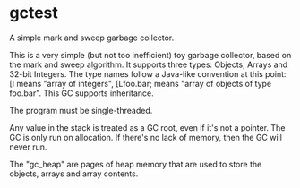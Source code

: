 gctest
======

A simple mark and sweep garbage collector.

This is a very simple (but not too inefficient) toy garbage collector, based on the mark and sweep algorithm.
It supports three types: Objects, Arrays and 32-bit Integers.
The type names follow a Java-like convention at this point: [I means "array of integers", [Lfoo.bar; means "array of objects of type foo.bar".
This GC supports inheritance.

The program must be single-threaded.

Any value in the stack is treated as a GC root, even if it's not a pointer.
The GC is only run on allocation. If there's no lack of memory, then the GC will never run.

The "gc_heap" are pages of heap memory that are used to store the objects, arrays and array contents.
